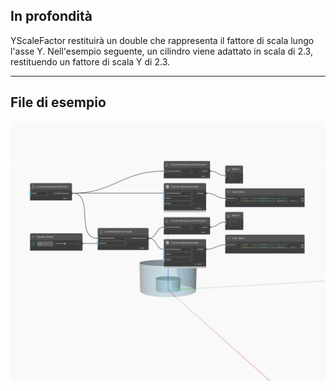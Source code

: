 ## In profondità
YScaleFactor restituirà un double che rappresenta il fattore di scala lungo l'asse Y. Nell'esempio seguente, un cilindro viene adattato in scala di 2.3, restituendo un fattore di scala Y di 2.3.
___
## File di esempio

![YScaleFactor](./Autodesk.DesignScript.Geometry.CoordinateSystem.YScaleFactor_img.jpg)

